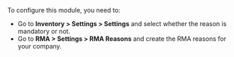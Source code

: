 To configure this module, you need to:

- Go to **Inventory > Settings > Settings** and select whether the reason is mandatory or not. 
- Go to **RMA > Settings > RMA Reasons** and create the RMA reasons for your company.
